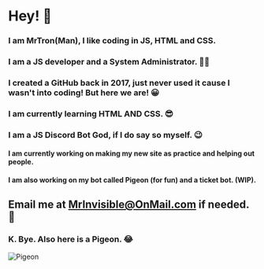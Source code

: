 # Hey! 👋
### I am MrTron(Man), I like coding in JS, HTML and CSS.

### **I am a JS developer and a System Administrator.** 👨‍💻

### I created a GitHub back in 2017, just never used it cause I wasn't into coding! But here we are! 😀

### I am currently learning HTML AND CSS. 😎


### I am a JS Discord Bot God, if I do say so myself. 😉
#### I am currently working on making my new site as practice and helping out people. 
#### I am also working on my bot called Pigeon (for fun) and a ticket bot. (WIP).  

## Email me at MrInvisible@OnMail.com if needed. 📧

### K. Bye. Also here is a Pigeon. 😂
![Pigeon](https://i2.wp.com/sitn.hms.harvard.edu/wp-content/uploads/2015/12/15621817783_18bc76922e_z.jpg)

